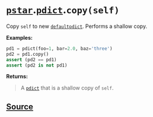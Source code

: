 # [`pstar`](./pstar.md).[`pdict`](./pstar_pdict.md).`copy(self)`

Copy `self` to new [`defaultpdict`](./pstar_defaultpdict.md). Performs a shallow copy.

**Examples:**
```python
pd1 = pdict(foo=1, bar=2.0, baz='three')
pd2 = pd1.copy()
assert (pd2 == pd1)
assert (pd2 is not pd1)
```

**Returns:**

>    A [`pdict`](./pstar_pdict.md) that is a shallow copy of `self`.



## [Source](../pstar/pstar.py#L309-L324)